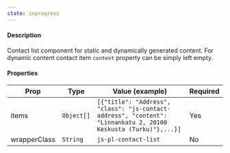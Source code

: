 ```yaml
---
state: inprogress
---
```


#### Description

Contact list component for static and dynamically generated content. For dynamic content contact item `content` property can be simply left empty.

#### Properties

| Prop         | Type       | Value (example)                                                                                                 | Required |
| ------------ | ---------- | --------------------------------------------------------------------------------------------------------------- | -------- |
| items        | `Object[]` | `[{"title": "Address", "class": "js-contact-address", "content": "Linnankatu 2, 20100 Keskusta (Turku)"},...}]` | Yes      |
| wrapperClass | `String`   | `js-pl-contact-list`                                                                                            | No       |
